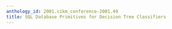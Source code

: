```yaml
---
anthology_id: 2001.cikm_conference-2001.49
title: SQL Database Primitives for Decision Tree Classifiers
---
```

